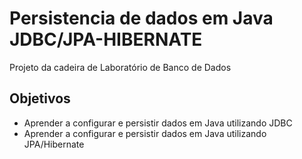 # Persistencia de dados em Java JDBC/JPA-HIBERNATE

Projeto da cadeira de Laboratório de Banco de Dados 

## Objetivos

* Aprender a configurar e persistir dados em Java utilizando JDBC
* Aprender a configurar e persistir dados em Java utilizando JPA/Hibernate




